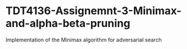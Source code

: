 # TDT4136-Assignemnt-3-Minimax-and-alpha-beta-pruning
Implementation of the Minimax algorithm for adversarial search

